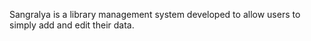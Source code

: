 Sangralya is a library management system developed to allow users to simply add and edit their data.
